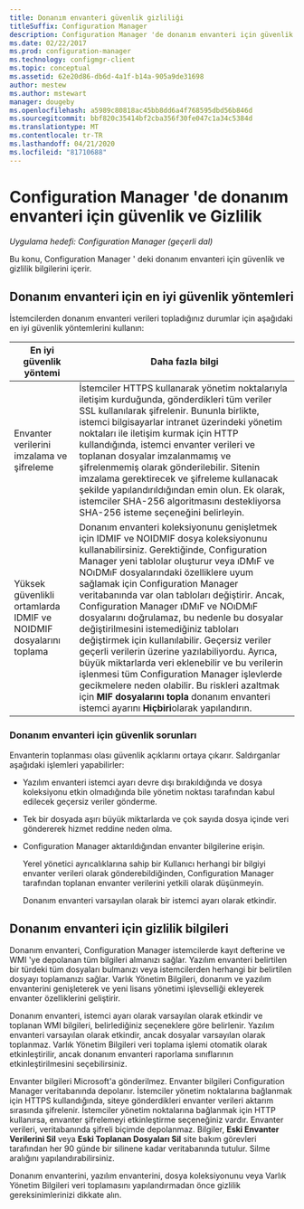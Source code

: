 ```yaml
---
title: Donanım envanteri güvenlik gizliliği
titleSuffix: Configuration Manager
description: Configuration Manager 'de donanım envanteri için güvenlik ve gizlilik bilgilerini alın.
ms.date: 02/22/2017
ms.prod: configuration-manager
ms.technology: configmgr-client
ms.topic: conceptual
ms.assetid: 62e20d86-db6d-4a1f-b14a-905a9de31698
author: mestew
ms.author: mstewart
manager: dougeby
ms.openlocfilehash: a5989c80818ac45bb8dd6a4f768595dbd56b846d
ms.sourcegitcommit: bbf820c35414bf2cba356f30fe047c1a34c5384d
ms.translationtype: MT
ms.contentlocale: tr-TR
ms.lasthandoff: 04/21/2020
ms.locfileid: "81710688"
---
```

# <a name="security-and-privacy-for-hardware-inventory-in-configuration-manager"></a>Configuration Manager 'de donanım envanteri için güvenlik ve Gizlilik

*Uygulama hedefi: Configuration Manager (geçerli dal)*

Bu konu, Configuration Manager ' deki donanım envanteri için güvenlik ve gizlilik bilgilerini içerir.  

##  <a name="security-best-practices-for-hardware-inventory"></a><a name="BKMK_Security_HardwareInventory"></a> Donanım envanteri için en iyi güvenlik yöntemleri  
 İstemcilerden donanım envanteri verileri topladığınız durumlar için aşağıdaki en iyi güvenlik yöntemlerini kullanın:  

|En iyi güvenlik yöntemi|Daha fazla bilgi|  
|----------------------------|----------------------|  
|Envanter verilerini imzalama ve şifreleme|İstemciler HTTPS kullanarak yönetim noktalarıyla iletişim kurduğunda, gönderdikleri tüm veriler SSL kullanılarak şifrelenir. Bununla birlikte, istemci bilgisayarlar intranet üzerindeki yönetim noktaları ile iletişim kurmak için HTTP kullandığında, istemci envanter verileri ve toplanan dosyalar imzalanmamış ve şifrelenmemiş olarak gönderilebilir. Sitenin imzalama gerektirecek ve şifreleme kullanacak şekilde yapılandırıldığından emin olun. Ek olarak, istemciler SHA-256 algoritmasını destekliyorsa SHA-256 isteme seçeneğini belirleyin.|  
|Yüksek güvenlikli ortamlarda IDMIF ve NOIDMIF dosyalarını toplama|Donanım envanteri koleksiyonunu genişletmek için IDMIF ve NOIDMIF dosya koleksiyonunu kullanabilirsiniz. Gerektiğinde, Configuration Manager yeni tablolar oluşturur veya ıDMıF ve NOıDMıF dosyalarındaki özelliklere uyum sağlamak için Configuration Manager veritabanında var olan tabloları değiştirir. Ancak, Configuration Manager ıDMıF ve NOıDMıF dosyalarını doğrulamaz, bu nedenle bu dosyalar değiştirilmesini istemediğiniz tabloları değiştirmek için kullanılabilir. Geçersiz veriler geçerli verilerin üzerine yazılabiliyordu. Ayrıca, büyük miktarlarda veri eklenebilir ve bu verilerin işlenmesi tüm Configuration Manager işlevlerde gecikmelere neden olabilir. Bu riskleri azaltmak için **MIF dosyalarını topla** donanım envanteri istemci ayarını **Hiçbiri**olarak yapılandırın.|  

### <a name="security-issues-for-hardware-inventory"></a>Donanım envanteri için güvenlik sorunları  
 Envanterin toplanması olası güvenlik açıklarını ortaya çıkarır. Saldırganlar aşağıdaki işlemleri yapabilirler:  

- Yazılım envanteri istemci ayarı devre dışı bırakıldığında ve dosya koleksiyonu etkin olmadığında bile yönetim noktası tarafından kabul edilecek geçersiz veriler gönderme.  

- Tek bir dosyada aşırı büyük miktarlarda ve çok sayıda dosya içinde veri göndererek hizmet reddine neden olma.  

- Configuration Manager aktarıldığından envanter bilgilerine erişin.  

  Yerel yönetici ayrıcalıklarına sahip bir Kullanıcı herhangi bir bilgiyi envanter verileri olarak gönderebildiğinden, Configuration Manager tarafından toplanan envanter verilerini yetkili olarak düşünmeyin.  

  Donanım envanteri varsayılan olarak bir istemci ayarı olarak etkindir.  

##  <a name="privacy-information-for-hardware-inventory"></a><a name="BKMK_Privacy_HardwareInventory"></a> Donanım envanteri için gizlilik bilgileri  
 Donanım envanteri, Configuration Manager istemcilerde kayıt defterine ve WMI 'ye depolanan tüm bilgileri almanızı sağlar. Yazılım envanteri belirtilen bir türdeki tüm dosyaları bulmanızı veya istemcilerden herhangi bir belirtilen dosyayı toplamanızı sağlar. Varlık Yönetim Bilgileri, donanım ve yazılım envanterini genişleterek ve yeni lisans yönetimi işlevselliği ekleyerek envanter özelliklerini geliştirir.  

 Donanım envanteri, istemci ayarı olarak varsayılan olarak etkindir ve toplanan WMI bilgileri, belirlediğiniz seçeneklere göre belirlenir. Yazılım envanteri varsayılan olarak etkindir, ancak dosyalar varsayılan olarak toplanmaz. Varlık Yönetim Bilgileri veri toplama işlemi otomatik olarak etkinleştirilir, ancak donanım envanteri raporlama sınıflarının etkinleştirilmesini seçebilirsiniz.  

 Envanter bilgileri Microsoft'a gönderilmez. Envanter bilgileri Configuration Manager veritabanında depolanır. İstemciler yönetim noktalarına bağlanmak için HTTPS kullandığında, siteye gönderdikleri envanter verileri aktarım sırasında şifrelenir. İstemciler yönetim noktalarına bağlanmak için HTTP kullanırsa, envanter şifrelemeyi etkinleştirme seçeneğiniz vardır. Envanter verileri, veritabanında şifreli biçimde depolanmaz. Bilgiler, **Eski Envanter Verilerini Sil** veya **Eski Toplanan Dosyaları Sil** site bakım görevleri tarafından her 90 günde bir silinene kadar veritabanında tutulur. Silme aralığını yapılandırabilirsiniz.  

 Donanım envanterini, yazılım envanterini, dosya koleksiyonunu veya Varlık Yönetim Bilgileri veri toplamasını yapılandırmadan önce gizlilik gereksinimlerinizi dikkate alın.  
